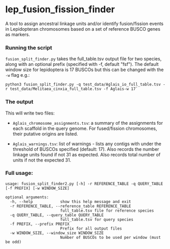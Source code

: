 # lep_fusion_fission_finder
A tool to assign ancestral linkage units and/or identify fusion/fission events in Lepidopteran chromosomes based on a set of reference BUSCO genes as markers.

### Running the script
`fusion_split_finder.py` takes the full_table.tsv output file for two species, along with an optional prefix (specified with -f, default "fsf"). The default window size for lepidoptera is 17 BUSCOs but this can be changed with the `-w` flag e.g.:

```
python3 fusion_split_finder.py -q test_data/Aglais_io_full_table.tsv -r test_data/Melitaea_cinxia_full_table.tsv -f Aglais-w 17`
```

### The output
This will write two files:

- `Aglais_chromosome_assignments.tsv`: a summary of the assignments for each scaffold in the query genome. For fused/fission chromosomes, their putative origins are listed. 

- `Aglais_warnings.tsv`: list of warnings - lists any contigs with under the threshold of BUSCOs specified (default: 17). Also records the number linkage units found if not 31 as expected. Also records total number of units if not the expected 31.

### Full usage: 

```
usage: fusion_split_finder2.py [-h] -r REFERENCE_TABLE -q QUERY_TABLE [-f PREFIX] [-w WINDOW_SIZE]

optional arguments:
  -h, --help            show this help message and exit
  -r REFERENCE_TABLE, --reference_table REFERENCE_TABLE
                        full_table.tsv file for reference species
  -q QUERY_TABLE, --query_table QUERY_TABLE
                        full_table.tsv for query species
  -f PREFIX, --prefix PREFIX
                        Prefix for all output files
  -w WINDOW_SIZE, --window_size WINDOW_SIZE
                        Number of BUSCOs to be used per window (must be odd)
 ```
